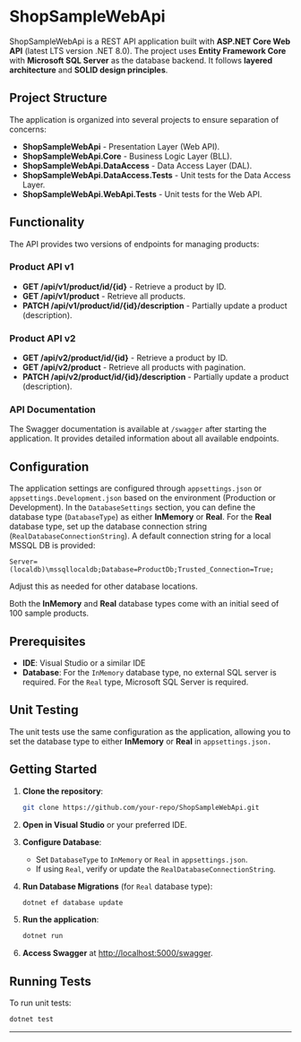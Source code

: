 # ShopSampleWebApi

ShopSampleWebApi is a REST API application built with **ASP.NET Core Web API** (latest LTS version .NET 8.0). The project uses **Entity Framework Core** with **Microsoft SQL Server** as the database backend. It follows **layered architecture** and **SOLID design principles**.

## Project Structure

The application is organized into several projects to ensure separation of concerns:

- **ShopSampleWebApi** - Presentation Layer (Web API).
- **ShopSampleWebApi.Core** - Business Logic Layer (BLL).
- **ShopSampleWebApi.DataAccess** - Data Access Layer (DAL).
- **ShopSampleWebApi.DataAccess.Tests** - Unit tests for the Data Access Layer.
- **ShopSampleWebApi.WebApi.Tests** - Unit tests for the Web API.

## Functionality

The API provides two versions of endpoints for managing products:

### Product API v1

- **GET /api/v1/product/id/{id}** - Retrieve a product by ID.
- **GET /api/v1/product** - Retrieve all products.
- **PATCH /api/v1/product/id/{id}/description** - Partially update a product (description).

### Product API v2

- **GET /api/v2/product/id/{id}** - Retrieve a product by ID.
- **GET /api/v2/product** - Retrieve all products with pagination.
- **PATCH /api/v2/product/id/{id}/description** - Partially update a product (description).

### API Documentation

The Swagger documentation is available at `/swagger` after starting the application. It provides detailed information about all available endpoints.

## Configuration

The application settings are configured through `appsettings.json` or `appsettings.Development.json` based on the environment (Production or Development). In the `DatabaseSettings` section, you can define the database type (`DatabaseType`) as either **InMemory** or **Real**. For the **Real** database type, set up the database connection string (`RealDatabaseConnectionString`). A default connection string for a local MSSQL DB is provided:

`Server=(localdb)\mssqllocaldb;Database=ProductDb;Trusted_Connection=True;`

Adjust this as needed for other database locations.

Both the **InMemory** and **Real** database types come with an initial seed of 100 sample products.

## Prerequisites

- **IDE**: Visual Studio or a similar IDE
- **Database**: For the `InMemory` database type, no external SQL server is required. For the `Real` type, Microsoft SQL Server is required.

## Unit Testing

The unit tests use the same configuration as the application, allowing you to set the database type to either **InMemory** or **Real** in `appsettings.json.`

## Getting Started

1. **Clone the repository**:
   ```bash
   git clone https://github.com/your-repo/ShopSampleWebApi.git
   ```

2. **Open in Visual Studio** or your preferred IDE.

3. **Configure Database**:
   - Set `DatabaseType` to `InMemory` or `Real` in `appsettings.json`.
   - If using `Real`, verify or update the `RealDatabaseConnectionString`.

4. **Run Database Migrations** (for `Real` database type):
   ```bash
   dotnet ef database update
   ```

5. **Run the application**:
   ```bash
   dotnet run
   ```

6. **Access Swagger** at [http://localhost:5000/swagger](http://localhost:5000/swagger).

## Running Tests

To run unit tests:

```bash
dotnet test
```

---
